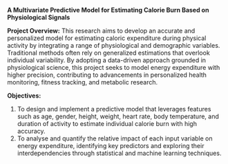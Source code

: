 **A Multivariate Predictive Model for Estimating Calorie Burn Based on Physiological Signals**

**Project Overview:**
This research aims to develop an accurate and personalized model for estimating caloric expenditure during physical activity by integrating a range of physiological and demographic variables. Traditional methods often rely on generalized estimations that overlook individual variability. By adopting a data-driven approach grounded in physiological science, this project seeks to model energy expenditure with higher precision, contributing to advancements in personalized health monitoring, fitness tracking, and metabolic research.

**Objectives:**
1.	To design and implement a predictive model that leverages features such as age, gender, height, weight, heart rate, body temperature, and duration of activity to estimate individual calorie burn with high accuracy.
2.	To analyse and quantify the relative impact of each input variable on energy expenditure, identifying key predictors and exploring their interdependencies through statistical and machine learning techniques.
